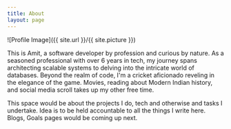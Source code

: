 ```yaml
---
title: About
layout: page
---
```

![Profile Image]({{ site.url }}/{{ site.picture }})

<p>This is Amit, a software developer by profession and curious by nature. As a seasoned professional with over 6 years in tech, my journey spans architecting scalable systems to delving into the intricate world of databases. Beyond the realm of code, I'm a cricket aficionado reveling in the elegance of the game. Movies, reading about Modern Indian history, and social media scroll takes up my other free time. 

This space would be about the projects I do, tech and otherwise and tasks I undertake. Idea is to be held accountable to all the things I write here. Blogs, Goals pages would be coming up next.</p>



<!-- <h2>Skills</h2>

<ul class="skill-list">
	<li>C/C++</li>
	<li>Java</li>
	<li>Python</li>
	<li>Rscript</li>
	<li>Git</li>
	<li>Algorithms</li>
	<li>Mathematics(Statistics, Algebra, Graph Theory)</li>
</ul> -->

<!--<h2>Projects</h2>

<ul>
	<li><a href="https://github.com/">Lorem Lorem</a></li>
	<li><a href="https://github.com/">Ipsum Dolor</a></li>
	<li><a href="https://github.com/">Dolor Lorem</a></li>
</ul>
-->
